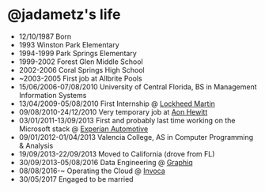 @jadametz's life
===============

- 12/10/1987 Born
- 1993 Winston Park Elementary
- 1994-1999 Park Springs Elementary
- 1999-2002 Forest Glen Middle School
- 2002-2006 Coral Springs High School
- ~2003-2005 First job at Allbrite Pools
- 15/06/2006-07/08/2010 University of Central Florida, BS in Management Information Systems
- 13/04/2009-05/08/2010 First Internship @ [Lockheed Martin](http://www.lockheedmartin.com/us/mfc.html)
- 09/08/2010-24/12/2010 Very temporary job at [Aon Hewitt](http://www.aon.com/human-capital-consulting/)
- 03/01/2011-13/09/2013 First and probably last time working on the Microsoft stack @ [Experian Automotive](http://www.experian.com/automotive/auto-data.html)
- 09/01/2012-01/04/2013 Valencia College, AS in Computer Programming & Analysis
- 19/09/2013-22/09/2013 Moved to California (drove from FL)
- 30/09/2013-05/08/2016 Data Engineering @ [Graphiq](https://www.graphiq.com)
- 08/08/2016-~ Operating the Cloud @ [Invoca](http://www.invoca.com)
- 30/05/2017 Engaged to be married
